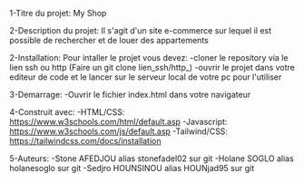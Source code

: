 1-Titre du projet: 
My Shop

2-Description du projet:
Il s'agit d'un site e-commerce sur lequel il est possible de rechercher et de louer des appartements

2-Installation:
Pour intaller le projet vous devez:
-cloner le repository via le lien ssh ou http (Faire un git clone lien_ssh/http_)
-ouvrir le projet dans votre editeur de code et le lancer sur le serveur local de votre pc pour l'utiliser

3-Demarrage:
-Ouvrir le fichier index.html dans votre navigateur 

4-Construit avec:
-HTML/CSS: https://www.w3schools.com/html/default.asp
-Javascript: https://www.w3schools.com/js/default.asp
-Tailwind/CSS: https://tailwindcss.com/docs/installation

5-Auteurs:
-Stone AFEDJOU alias stonefadel02 sur git
-Holane SOGLO alias holanesoglo sur git
-Sedjro HOUNSINOU alias HOUNjad95 sur git